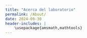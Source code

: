 ```yaml
---
title: "Acerca del laboratorio"
permalink: /About/
date: 2024-09-30
header-includes: |
    \usepackage{amsmath,mathtools}
---
```

<script
  src="https://cdn.mathjax.org/mathjax/latest/MathJax.js?config=TeX-AMS-MML_HTMLorMML"
  type="text/javascript">
</script>

<html>
<head>
    <style>
        h1 {
            text-align: center;
            color: rgba(72, 133, 45, 0.76);
        }

        .container {
          max-width: 800px;
          margin: 20px auto;
          overflow: hidden;
        }

        .person {
          display: flex;
          margin-bottom: 20px;
          justify-content: space-between;
          align-items: center;
          flex-wrap: wrap;
        }

        .person img {
          max-width: 200px;
          max-height: 200px;
          border-radius: 50%;
          margin-right: 20px;
          margin-left: 20px;
        }

        .person .info {
          flex: 1;
          text-align: left;
        }

        .person:nth-child(even) {
          flex-direction: row-reverse;
        }

        h2 {
          text-align: center;
          color: #333;
        }

        hr {
          border: none;
          height: 1px;
          background-color: #CCCCCC;
          margin: 20px 0;
        }
    </style>
</head>
<body>

<hr>
<h1>Acerca del laboratorio</h1>
<hr>

<div class="container">
  <div class="person">
    <div class="info">
      <p>El Laboratorio Virtual de Matemáticas es una iniciativa de varios profesores de los programas de Matemáticas y Ciencias de la Computación, creada con el objetivo de complementar los cursos del Departamento de Matemáticas a través de herramientas computacionales que faciliten la comprensión de conceptos matemáticos y su aplicación en problemas prácticos.</p>
      <p>En esta fase inicial, se está recopilando material proporcionado por los docentes del Departamento de Matemáticas. Las versiones alfa (2024) y beta (2025) del Laboratorio Virtual fueron desarrolladas y editadas por Yessica Trujillo, <a href="mailto:ytrujillol@unal.edu.co">ytrujillol@unal.edu.co</a>, <a href="https://sites.google.com/view/jgalvis/" target="_blank">Juan Galvis</a>, <a href="mailto:jcgalvisa@unal.edu.co">jcgalvisa@unal.edu.co</a>, <a href="https://sites.google.com/site/fagomezj/" target="_blank">Francisco Gómez</a>, <a href="mailto:fagomezj@unal.edu.co">fagomezj@unal.edu.co</a>, <a href="https://sites.google.com/unal.edu.co/fohernandezr" target="_blank">Freddy Hernández</a>, <a href="mailto:fohernandezr@unal.edu.co">fohernandezr@unal.edu.co</a>, <a href="https://eguar11011.github.io/" target="_blank">Eduards Chipatecua</a>, <a href="mailto:emendezc@unal.edu.co">emendezc@unal.edu.co</a>, <a href="#" target="_blank">Sergio Nuñez</a>, <a href="mailto:snunezs@unal.edu.co">snunezs@unal.edu.co</a>, con el apoyo del Área Curricular de Matemáticas, bajo la dirección de <a href="#" target="_blank">Carolina Neira</a>, <a href="mailto:cneiraj@unal.edu.co">cneiraj@unal.edu.co</a>, durante los años 2023 y 2024.</p>
      <p>Para cualquier duda, sugerencia o comentario, pueden contactarnos en: <a href="mailto:labmatecc_bog@unal.edu.co">labmatecc_bog@unal.edu.co</a>.</p>
    </div>
  </div>

  <div class="person">
    <a href="https://sites.google.com/view/jgalvis/">
      <img src="https://labmatecc.github.io/images/juan_galvis.jpg" alt="Juan Galvis">
    </a>
    <div class="info">
      <h3><a href="https://sites.google.com/view/jgalvis/">Juan Galvis</a></h3>
      <p>Docente a cargo</p>
      <p><a href="mailto:jcgalvisa@unal.edu.co">jcgalvisa@unal.edu.co</a></p>
    </div>
  </div>

  <div class="person">
    <a href="https://sites.google.com/site/fagomezj/">
      <img src="https://labmatecc.github.io/images/francisco_gomez.jpg" alt="Francisco Gómez">
    </a>
    <div class="info">
      <h3><a href="https://sites.google.com/site/fagomezj/">Francisco Gómez</a></h3>
      <p>Docente colaborador</p>
      <p><a href="mailto:fagomezj@unal.edu.co">fagomezj@unal.edu.co</a></p>
    </div>
  </div>

  <div class="person">
    <a href="https://sites.google.com/unal.edu.co/fohernandezr">
      <img src="https://labmatecc.github.io/images/freddy_hernandez.jpg" alt="Freddy Hernández">
    </a>
    <div class="info">
      <h3><a href="https://sites.google.com/unal.edu.co/fohernandezr">Freddy Hernández</a></h3>
      <p>Docente colaborador</p>
      <p><a href="mailto:fohernandezr@unal.edu.co">fohernandezr@unal.edu.co</a></p>
    </div>
  </div>

  <div class="person">
    <a href="https://labmatecc.github.io/images/yessica_trujillo.jpg">
      <img src="https://labmatecc.github.io/images/yessica_trujillo.jpg" alt="Yessica Trujillo">
    </a>
    <div class="info">
      <h3><a href="https://labmatecc.github.io/images/yessica_trujillo.jpg">Yessica Trujillo</a></h3>
      <p>Colaboradora</p>
      <p><a href="mailto:ytrujillol@unal.edu.co">ytrujillol@unal.edu.co</a></p>
    </div>
  </div>

  <div class="person">
    <a href="https://cnosa.github.io/">
      <img src="https://labmatecc.github.io/images/carlos_nosa.jpg" alt="Carlos Nosa">
    </a>
    <div class="info">
      <h3><a href="https://cnosa.github.io/">Carlos Nosa</a></h3>
      <p>Colaboradora</p>
      <p><a href="mailto:cnosa@unal.edu.co">cnosa@unal.edu.co</a></p>
    </div>
  </div>

  <div class="person">
    <a href="https://eguar11011.github.io/">
      <img src="https://labmatecc.github.io/images/eduards_chipatecua.jpg" alt="Eduards Chipatecua">
    </a>
    <div class="info">
      <h3><a href="https://eguar11011.github.io/">Eduards Chipatecua</a></h3>
      <p>Colaborador técnico</p>
      <p><a href="mailto:emendezc@unal.edu.co">emendezc@unal.edu.co</a></p>
    </div>
  </div>

  <div class="person">
    <a href="#">
      <img src="https://labmatecc.github.io/images/sergio_nunez.jpg" alt="Sergio Nuñez">
    </a>
    <div class="info">
      <h3><a href="#">Sergio Nuñez</a></h3>
      <p>Colaborador técnico</p>
      <p><a href="mailto:snunezs@unal.edu.co">snunezs@unal.edu.co</a></p>
    </div>
  </div>

  <div class="person">
    <a href="#">
      <img src="https://labmatecc.github.io/images/carolina_neira.jpeg" alt="Carolina Neira">
    </a>
    <div class="info">
      <h3><a href="#">Carolina Neira</a></h3>
      <p>Dirección académica</p>
      <p><a href="mailto:cneiraj@unal.edu.co">cneiraj@unal.edu.co</a></p>
    </div>
  </div>
</div>

</body>
</html>